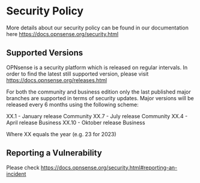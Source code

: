 # Security Policy

More details about our security policy can be found in our documentation
here https://docs.opnsense.org/security.html

## Supported Versions

OPNsense is a security platform which is released on regular intervals. In
order to find the latest still supported version, please visit https://docs.opnsense.org/releases.html 

For both the community and business edition only the last published major
branches are supported in terms of security updates. Major versions will be
released every 6 months using the following scheme:

XX.1	- January release Community
XX.7	- July release Community
XX.4	- April release Business
XX.10	- Oktober release Business

Where XX equals the year (e.g. 23 for 2023)

## Reporting a Vulnerability

Please check https://docs.opnsense.org/security.html#reporting-an-incident 
